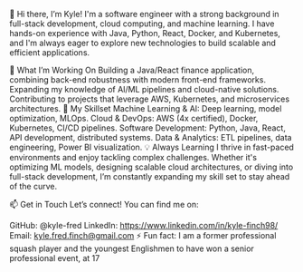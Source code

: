 👋 Hi there, I’m Kyle!
I'm a software engineer with a strong background in full-stack development, cloud computing, and machine learning. I have hands-on experience with Java, Python, React, Docker, and Kubernetes, and I'm always eager to explore new technologies to build scalable and efficient applications.

🚀 What I’m Working On
Building a Java/React finance application, combining back-end robustness with modern front-end frameworks.
Expanding my knowledge of AI/ML pipelines and cloud-native solutions.
Contributing to projects that leverage AWS, Kubernetes, and microservices architectures.
🎯 My Skillset
Machine Learning & AI: Deep learning, model optimization, MLOps.
Cloud & DevOps: AWS (4x certified), Docker, Kubernetes, CI/CD pipelines.
Software Development: Python, Java, React, API development, distributed systems.
Data & Analytics: ETL pipelines, data engineering, Power BI visualization.
💡 Always Learning
I thrive in fast-paced environments and enjoy tackling complex challenges. Whether it's optimizing ML models, designing scalable cloud architectures, or diving into full-stack development, I’m constantly expanding my skill set to stay ahead of the curve.

📫 Get in Touch
Let’s connect! You can find me on:

GitHub: @kyle-fred
LinkedIn: https://www.linkedin.com/in/kyle-finch98/
Email: kyle.fred.finch@gmail.com
⚡ Fun fact: I am a former professional squash player and the youngest Englishmen to have won a senior professional event, at 17 

